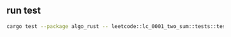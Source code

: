 ## run test

```bash
cargo test --package algo_rust -- leetcode::lc_0001_two_sum::tests::test_1 --exact --show-output
```
